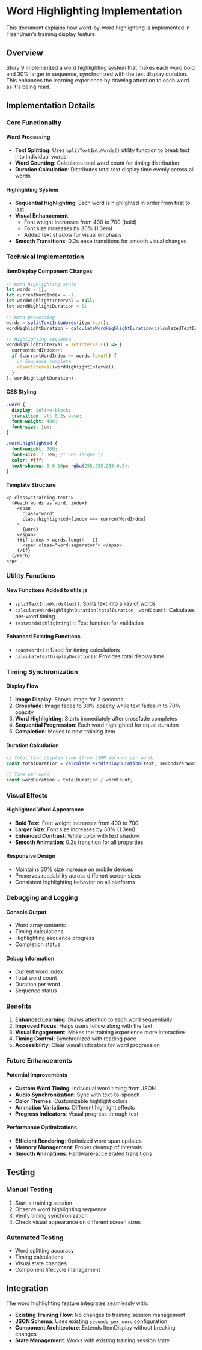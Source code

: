 # Word Highlighting Implementation

This document explains how word-by-word highlighting is implemented in FlashBrain's training display feature.

## Overview

Story 9 implemented a word highlighting system that makes each word bold and 30% larger in sequence, synchronized with the text display duration. This enhances the learning experience by drawing attention to each word as it's being read.

## Implementation Details

### Core Functionality

#### Word Processing
- **Text Splitting**: Uses `splitTextIntoWords()` utility function to break text into individual words
- **Word Counting**: Calculates total word count for timing distribution
- **Duration Calculation**: Distributes total text display time evenly across all words

#### Highlighting System
- **Sequential Highlighting**: Each word is highlighted in order from first to last
- **Visual Enhancement**: 
  - Font weight increases from 400 to 700 (bold)
  - Font size increases by 30% (1.3em)
  - Added text shadow for visual emphasis
- **Smooth Transitions**: 0.2s ease transitions for smooth visual changes

### Technical Implementation

#### ItemDisplay Component Changes
```javascript
// Word highlighting state
let words = [];
let currentWordIndex = -1;
let wordHighlightInterval = null;
let wordHighlightDuration = 0;

// Word processing
words = splitTextIntoWords(item.text);
wordHighlightDuration = calculateWordHighlightDuration(calculatedTextDuration, words.length);

// Highlighting sequence
wordHighlightInterval = setInterval(() => {
  currentWordIndex++;
  if (currentWordIndex >= words.length) {
    // Sequence complete
    clearInterval(wordHighlightInterval);
  }
}, wordHighlightDuration);
```

#### CSS Styling
```css
.word {
  display: inline-block;
  transition: all 0.2s ease;
  font-weight: 400;
  font-size: 1em;
}

.word.highlighted {
  font-weight: 700;
  font-size: 1.3em; /* 30% larger */
  color: #fff;
  text-shadow: 0 0 10px rgba(255,255,255,0.5);
}
```

#### Template Structure
```svelte
<p class="training-text">
  {#each words as word, index}
    <span 
      class="word" 
      class:highlighted={index === currentWordIndex}
    >
      {word}
    </span>
    {#if index < words.length - 1}
      <span class="word-separator"> </span>
    {/if}
  {/each}
</p>
```

### Utility Functions

#### New Functions Added to utils.js
- `splitTextIntoWords(text)`: Splits text into array of words
- `calculateWordHighlightDuration(totalDuration, wordCount)`: Calculates per-word timing
- `testWordHighlighting()`: Test function for validation

#### Enhanced Existing Functions
- `countWords()`: Used for timing calculations
- `calculateTextDisplayDuration()`: Provides total display time

### Timing Synchronization

#### Display Flow
1. **Image Display**: Shows image for 2 seconds
2. **Crossfade**: Image fades to 30% opacity while text fades in to 70% opacity
3. **Word Highlighting**: Starts immediately after crossfade completes
4. **Sequential Progression**: Each word highlighted for equal duration
5. **Completion**: Moves to next training item

#### Duration Calculation
```javascript
// Total text display time (from JSON seconds_per_word)
const totalDuration = calculateTextDisplayDuration(text, secondsPerWord);

// Time per word
const wordDuration = totalDuration / wordCount;
```

### Visual Effects

#### Highlighted Word Appearance
- **Bold Text**: Font weight increases from 400 to 700
- **Larger Size**: Font size increases by 30% (1.3em)
- **Enhanced Contrast**: White color with text shadow
- **Smooth Animation**: 0.2s transition for all properties

#### Responsive Design
- Maintains 30% size increase on mobile devices
- Preserves readability across different screen sizes
- Consistent highlighting behavior on all platforms

### Debugging and Logging

#### Console Output
- Word array contents
- Timing calculations
- Highlighting sequence progress
- Completion status

#### Debug Information
- Current word index
- Total word count
- Duration per word
- Sequence status

### Benefits

1. **Enhanced Learning**: Draws attention to each word sequentially
2. **Improved Focus**: Helps users follow along with the text
3. **Visual Engagement**: Makes the training experience more interactive
4. **Timing Control**: Synchronized with reading pace
5. **Accessibility**: Clear visual indicators for word progression

### Future Enhancements

#### Potential Improvements
- **Custom Word Timing**: Individual word timing from JSON
- **Audio Synchronization**: Sync with text-to-speech
- **Color Themes**: Customizable highlight colors
- **Animation Variations**: Different highlight effects
- **Progress Indicators**: Visual progress through text

#### Performance Optimizations
- **Efficient Rendering**: Optimized word span updates
- **Memory Management**: Proper cleanup of intervals
- **Smooth Animations**: Hardware-accelerated transitions

## Testing

### Manual Testing
1. Start a training session
2. Observe word highlighting sequence
3. Verify timing synchronization
4. Check visual appearance on different screen sizes

### Automated Testing
- Word splitting accuracy
- Timing calculations
- Visual state changes
- Component lifecycle management

## Integration

The word highlighting feature integrates seamlessly with:
- **Existing Training Flow**: No changes to training session management
- **JSON Schema**: Uses existing `seconds_per_word` configuration
- **Component Architecture**: Extends ItemDisplay without breaking changes
- **State Management**: Works with existing training session state 